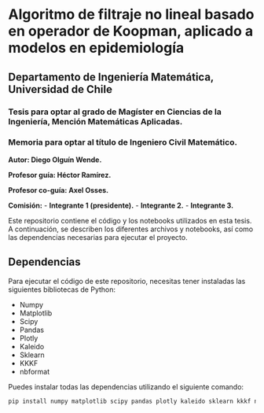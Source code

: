# Algoritmo de filtraje no lineal basado en operador de Koopman, aplicado a modelos en epidemiología

## Departamento de Ingeniería Matemática, Universidad de Chile

### Tesis para optar al grado de Magíster en Ciencias de la Ingeniería, Mención Matemáticas Aplicadas.
### Memoria para optar al título de Ingeniero Civil Matemático.

**Autor: Diego Olguín Wende.**

**Profesor guía: Héctor Ramírez.**

**Profesor co-guía: Axel Osses.**

**Comisión:**
    - **Integrante 1 (presidente).**
    - **Integrante 2.**
    - **Integrante 3.**

Este repositorio contiene el código y los notebooks utilizados en esta tesis. A continuación, se describen los diferentes archivos y notebooks, así como las dependencias necesarias para ejecutar el proyecto.

## Dependencias

Para ejecutar el código de este repositorio, necesitas tener instaladas las siguientes bibliotecas de Python:

- Numpy
- Matplotlib
- Scipy
- Pandas
- Plotly
- Kaleido
- Sklearn
- KKKF
- nbformat

Puedes instalar todas las dependencias utilizando el siguiente comando:

```sh
pip install numpy matplotlib scipy pandas plotly kaleido sklearn kkkf nbformat
